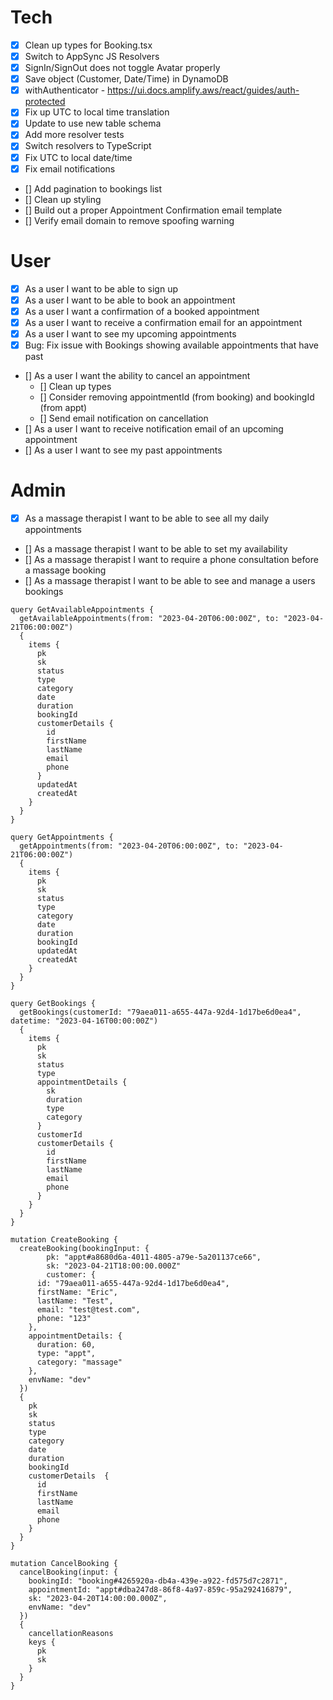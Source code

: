 # Tech

- [x] Clean up types for Booking.tsx
- [x] Switch to AppSync JS Resolvers
- [x] SignIn/SignOut does not toggle Avatar properly
- [x] Save object (Customer, Date/Time) in DynamoDB
- [x] withAuthenticator - https://ui.docs.amplify.aws/react/guides/auth-protected
- [x] Fix up UTC to local time translation
- [x] Update to use new table schema
- [x] Add more resolver tests
- [x] Switch resolvers to TypeScript
- [x] Fix UTC to local date/time
- [x] Fix email notifications
- [] Add pagination to bookings list
- [] Clean up styling
- [] Build out a proper Appointment Confirmation email template
- [] Verify email domain to remove spoofing warning

# User

- [x] As a user I want to be able to sign up
- [x] As a user I want to be able to book an appointment
- [x] As a user I want a confirmation of a booked appointment
- [x] As a user I want to receive a confirmation email for an appointment
- [x] As a user I want to see my upcoming appointments
- [x] Bug: Fix issue with Bookings showing available appointments that have past
- [] As a user I want the ability to cancel an appointment
  - [] Clean up types
  - [] Consider removing appointmentId (from booking) and bookingId (from appt)
  - [] Send email notification on cancellation
- [] As a user I want to receive notification email of an upcoming appointment
- [] As a user I want to see my past appointments

# Admin

- [x] As a massage therapist I want to be able to see all my daily appointments
- [] As a massage therapist I want to be able to set my availability
- [] As a massage therapist I want to require a phone consultation before a massage booking
- [] As a massage therapist I want to be able to see and manage a users bookings

```
query GetAvailableAppointments {
  getAvailableAppointments(from: "2023-04-20T06:00:00Z", to: "2023-04-21T06:00:00Z")
  {
    items {
      pk
      sk
      status
      type
      category
      date
      duration
      bookingId
      customerDetails {
        id
        firstName
        lastName
        email
        phone
      }
      updatedAt
      createdAt
    }
  }
}

query GetAppointments {
  getAppointments(from: "2023-04-20T06:00:00Z", to: "2023-04-21T06:00:00Z")
  {
    items {
      pk
      sk
      status
      type
      category
      date
      duration
      bookingId
      updatedAt
      createdAt
    }
  }
}

query GetBookings {
  getBookings(customerId: "79aea011-a655-447a-92d4-1d17be6d0ea4", datetime: "2023-04-16T00:00:00Z")
  {
    items {
      pk
      sk
      status
      type
      appointmentDetails {
        sk
        duration
        type
        category
      }
      customerId
      customerDetails {
        id
        firstName
        lastName
        email
        phone
      }
    }
  }
}

mutation CreateBooking {
  createBooking(bookingInput: {
		pk: "appt#a8680d6a-4011-4805-a79e-5a201137ce66",
		sk: "2023-04-21T18:00:00.000Z"
		customer: {
      id: "79aea011-a655-447a-92d4-1d17be6d0ea4",
      firstName: "Eric",
      lastName: "Test",
      email: "test@test.com",
      phone: "123"
    },
    appointmentDetails: {
      duration: 60,
      type: "appt",
      category: "massage"
    },
    envName: "dev"
  })
  {
    pk
    sk
    status
    type
    category
    date
    duration
    bookingId
    customerDetails  {
      id
      firstName
      lastName
      email
      phone
    }
  }
}

mutation CancelBooking {
  cancelBooking(input: {
    bookingId: "booking#4265920a-db4a-439e-a922-fd575d7c2871",
    appointmentId: "appt#dba247d8-86f8-4a97-859c-95a292416879",
    sk: "2023-04-20T14:00:00.000Z",
    envName: "dev"
  })
  {
    cancellationReasons
    keys {
      pk
      sk
    }
  }
}
```
